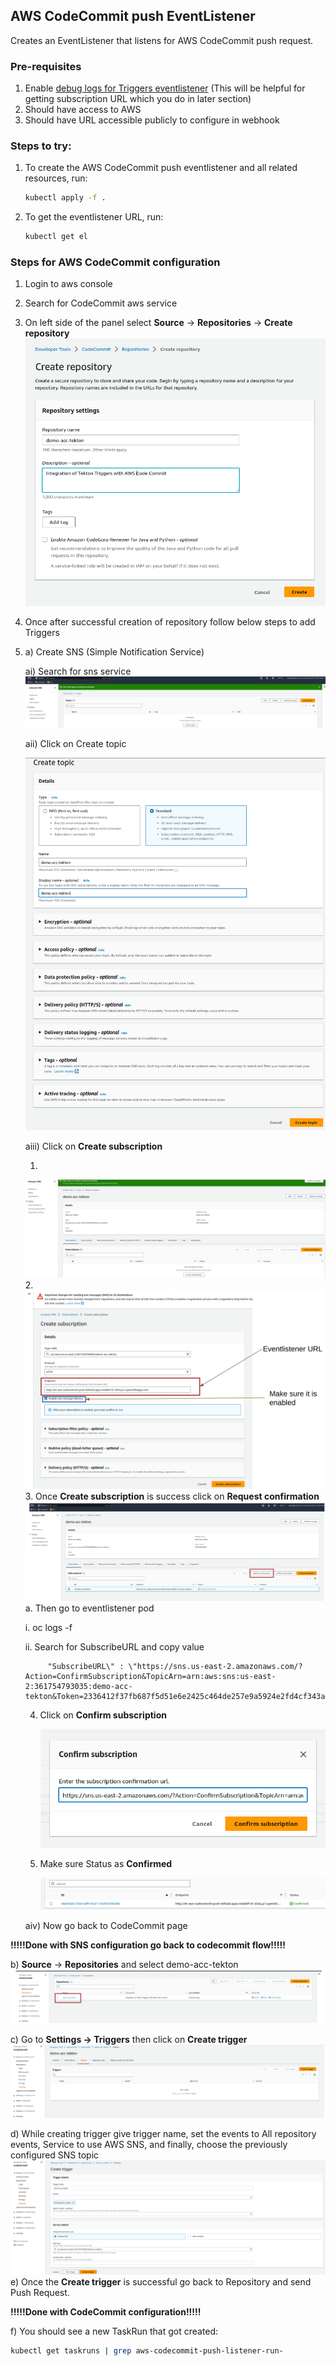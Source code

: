 ## AWS CodeCommit push EventListener

Creates an EventListener that listens for AWS CodeCommit push request.

### Pre-requisites

1. Enable [debug logs for Triggers eventlistener](https://github.com/tektoncd/triggers/blob/main/docs/troubleshooting.md#configuring-debug-logging-for-eventlisteners)  (This will be helpful for getting subscription URL which you do in later section)
2. Should have access to AWS
1. Should have URL accessible publicly to configure in webhook

### Steps to try:

1. To create the AWS CodeCommit push eventlistener and all related resources, run:

   ```bash
   kubectl apply -f .
   ```

1. To get the eventlistener URL, run:

   ```bash
   kubectl get el
   ```

### Steps for AWS CodeCommit configuration

1. Login to aws console
2. Search for CodeCommit aws service
3. On left side of the panel select **Source** -> **Repositories** -> **Create repository**
 ![img.png](images/img.png)
4. Once after successful creation of repository follow below steps to add Triggers
5. a) Create SNS (Simple Notification Service)

   ai) Search for sns service
   ![img.png](images/sns.png)

   aii) Click on Create topic

   ![img.png](images/createtopic.png)

   aiii) Click on **Create subscription**

   1. 
   ![img.png](images/createsubscription.png)
   2. 
   ![img.png](images/createsubscriptionsuccess.png)
   3. Once **Create subscription** is success click on **Request confirmation**
   ![img.png](images/requestconfirmation.png)
      a. Then go to eventlistener pod

      i. oc logs -f <pod-name>

      ii. Search for SubscribeURL and copy value

            "SubscribeURL\" : \"https://sns.us-east-2.amazonaws.com/?Action=ConfirmSubscription&TopicArn=arn:aws:sns:us-east-2:361754793035:demo-acc-tekton&Token=2336412f37fb687f5d51e6e2425c464de257e9a5924e2fd4cf343ac0f1dcdb40cc7dad021f86dcf2af98fbabf59b6314b975e5d5bfc673924522ab99cb9b45b824a2795d81328e045db0148571c0ba451648f60157690c2c377eb41f58a7d663c15a36654beda27c295f9f90cc8a0f46096aea96a40f9c4ca0b1ec1092e32116\"

   4. Click on **Confirm subscription**
   
      ![img.png](images/confirmsubscription.png)   
   5. Make sure Status as **Confirmed**

      ![img.png](images/confirmed.png)

   aiv) Now go back to CodeCommit page

**!!!!!Done with SNS configuration go back to codecommit flow!!!!!**

   b) **Source** -> **Repositories** and select demo-acc-tekton
      ![img.png](images/selectrepo.png)

   c) Go to **Settings -> Triggers** then click on **Create trigger**
      ![img.png](images/createtrigger.png)
   
   d) While creating trigger give trigger name, set the events to All repository events, Service to use AWS SNS, and finally, choose the previously configured SNS topic
      ![img.png](images/createtriggersuccess.png)
   e) Once the **Create trigger** is successful go back to Repository and send Push Request.

**!!!!!Done with CodeCommit configuration!!!!!**

   f) You should see a new TaskRun that got created:

   ```bash
   kubectl get taskruns | grep aws-codecommit-push-listener-run-
   ```
